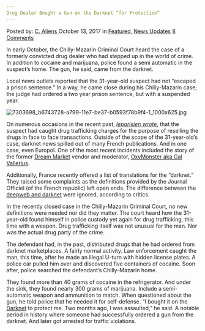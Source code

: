 ```yaml
---
Drug Dealer Bought a Gun on the Darknet “for Protection”
---
```

<article class="post-listing post-23039 post type-post status-publish format-standard has-post-thumbnail hentry 
 tag-bought tag-darknet tag-dealer tag-drug tag-gun tag-protection">
<div class="post-inner">
<span>Posted by: <a href="https://www.deepdotweb.com/author/caliens/" title="">C. Aliens </a></span>
<span>October 13, 2017</span>
<span>in <a href="https://www.deepdotweb.com/category/deepdot-news/" rel="category tag">Featured</a>, <a href="https://www.deepdotweb.com/category/news-updates/" rel="category tag">News Updates</a></span>
<span><a href="https://www.deepdotweb.com/2017/10/13/drug-dealer-bought-gun-darknet-protection/#comments">8 Comments</a></span>


<p>In early October, the Chilly-Mazarin Criminal Court heard the case of a formerly convicted drug dealer who had stepped up in the world of crime. In addition to cocaine and marijuana, police found a semi automatic in the suspect’s home. The gun, he said, came from the darknet.</p>
<p>Local news outlets reported that the 31-year-old suspect had not “escaped a prison sentence.” In a way, he came close during his Chilly-Mazarin case; the judge had ordered a two year prison sentence, but with a suspended year.</p>
<p><img class="wp-image-23041 aligncenter" src="/imgs/2017/10/7303698_b6743728-a799-11e7-be37-b0593f78b9f4-1_100.jpeg" alt="7303698_b6743728-a799-11e7-be37-b0593f78b9f4-1_1000x625.jpg" width="752" height="470" srcset="/imgs/2017/10/7303698_b6743728-a799-11e7-be37-b0593f78b9f4-1_100.jpeg 1000w, /imgs/2017/10/7303698_b6743728-a799-11e7-be37-b0593f78b9f4-1_100-300x188.jpeg 300w" sizes="(max-width: 752px) 100vw, 752px" /></p>
<p>On numerous occasions in the recent past, <a href="http://www.leparisien.fr/chilly-mazarin-91380/chilly-mazarin-prison-ferme-pour-le-dealeur-02-10-2017-7303698.php"><em>leparisien wrote</em></a>, that the suspect had caught drug trafficking charges for the purpose of reselling the drugs in face to face transactions. Outside of the scope of the 31-year-old&#8217;s case, darknet news spilled out of many French publications. And in one case, even Europol. One of the most recent incidents included the story of the former <a href="http://www.deepdotweb.com/marketplace-directory/listing/dream-market/">Dream Market</a> vendor and moderator, <a href="https://www.deepdotweb.com/2017/09/29/dea-arrests-french-dream-vendor-oxymonster/">OxyMonster aka Gal Vallerius</a>.</p>
<p>Additionally, France recently offered a list of translations for the “darknet.” They raised some complaints as the definitions provided by the Journal Officiel (of the French republic) left open ends. The difference between the <a href="http://www.deepdotweb.com/2014/03/02/deepdotwebs-darknet-dictionary/">deepweb and darknet</a> were ignored, according to critics.</p>
<p>In the recently closed case in the Chilly-Mazarin Criminal Court, no new definitions were needed nor did they matter. The court heard how the 31-year-old found himself in police custody yet again for drug trafficking, this time with a weapon. Drug trafficking itself was not unusual for the man. Nor was the actual drug party of the crime.</p>
<p>The defendant had, in the past, distributed drugs that he had ordered from darknet marketplaces. A fairly normal activity. Law enforcement caught the man, this time, after he made an illegal U-turn with hidden license plates. A police car pulled him over and discovered five containers of cocaine. Soon after, police searched the defendant’s Chilly-Mazarin home.</p>
<p>They found more than 40 grams of cocaine in the refrigerator. And under the sink, they found nearly 300 grams of marijuana. Include a semi-automatic weapon and ammunition to match. When questioned about the gun, he told police that he needed it for self-defense. &#8220;I bought it on the <a href="https://www.deepdotweb.com/tag/darknet/">Darknet</a> to protect me. Two months ago, I was assaulted,” he said. A notable period in history where someone had successfully ordered a gun from the darknet. And later got arrested for traffic violations.</p>
</div>
<span style="display:none"><a href="https://www.deepdotweb.com/tag/bought/" rel="tag">bought</a> <a href="https://www.deepdotweb.com/tag/darknet/" rel="tag">darknet</a>   <a href="https://www.deepdotweb.com/tag/gun/" rel="tag">gun</a> <a href="https://www.deepdotweb.com/tag/protection/" rel="tag">protection</a></span> <span style="display:none" class="updated">2017-10-13<a href="https://www.deepdotweb.com/author/caliens/" title="Posts by C. Aliens" rel="author">C. Aliens</a></strong></div>
</div>
</article>

